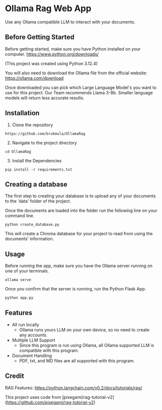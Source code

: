 # Ollama Rag Web App

Use any Ollama compatible LLM to interact with your documents.

## Before Getting Started
Before getting started, make sure you have Python installed on your computer.
https://www.python.org/downloads/

(This project was created using Python 3.12.4)

You will also need to download the Ollama file from the official website: https://ollama.com/download

Once downloaded you can pick which Large Language Model's you want to use for this project.
Our Team recommends Llama 3-8b. Smaller language models will return less accurate results.

## Installation

1. Clone the repository

```
https://github.com/brukmula/OllamaRag
```

2. Navigate to the project directory

```
cd OllamaRag
```

3. Install the Dependencies

```commandline
pip install -r requirements.txt
```

## Creating a database
The first step to creating your database is to upload any of your documents to the 'data' folder of the project.

Once the documents are loaded into the folder run the following line on your command line.

```commandline
python create_database.py
```
This will create a Chroma database for your project to read from using the documents' information.

## Usage

Before running the app, make sure you have the Ollama server running on one of your terminals.

```commandline
ollama serve
```
Once you confirm that the server is running, run the Python Flask App.

```bash
python app.py
```

## Features

- All run locally
  - Ollama runs yours LLM on your own device, so no need to create any accounts.
- Multiple LLM Support
  - Since this program is run using Ollama, all Ollama supported LLM is compatible with this program.
- Document Handling
  - PDF, txt, and MD files are all supported with this program.

## Credit 

RAG Features: https://python.langchain.com/v0.2/docs/tutorials/rag/

This project uses code from [pixegami/rag-tutorial-v2] (https://github.com/pixegami/rag-tutorial-v2)

